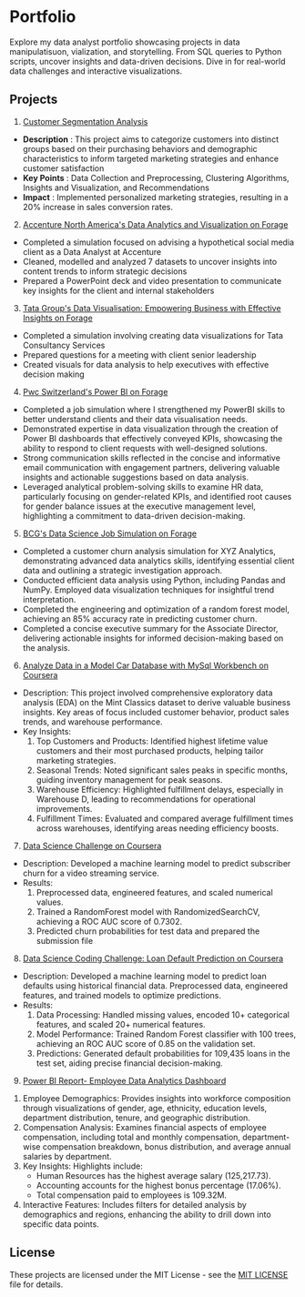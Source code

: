 # Portfolio
Explore my data analyst portfolio showcasing projects in data manipulatisuon, vialization, and storytelling. From SQL queries to Python scripts, uncover insights and data-driven decisions. Dive in for real-world data challenges and interactive visualizations.

## Projects
1. [Customer Segmentation Analysis](https://github.com/paridhijain5/Portfolio/tree/main/Customer%20Segmentation%20Analysis)
- **Description** : This project aims to categorize customers into distinct groups based on their purchasing behaviors and demographic characteristics to inform targeted marketing strategies and enhance customer satisfaction
- **Key Points** : Data Collection and Preprocessing, Clustering Algorithms, Insights and Visualization, and Recommendations
- **Impact** : Implemented personalized marketing strategies, resulting in a 20% increase in sales conversion rates.


2. [Accenture North America's Data Analytics and Visualization on Forage](https://github.com/paridhijain5/Portfolio/tree/main/Accenture%20North%20America%20Data%20Analytics%20and%20Visualization%20Job%20Simulation)
- Completed a simulation focused on advising a hypothetical social media client as a Data Analyst at Accenture
- Cleaned, modelled and analyzed 7 datasets to uncover insights into content trends to inform strategic decisions
- Prepared a PowerPoint deck and video presentation to communicate key insights for the client and internal stakeholders


3. [Tata Group's Data Visualisation: Empowering Business with Effective Insights on Forage](https://github.com/paridhijain5/Portfolio/tree/main/Tata%20Data%20Visualization%20Job%20Simulation)
- Completed a simulation involving creating data visualizations for Tata Consultancy Services
- Prepared questions for a meeting with client senior leadership
- Created visuals for data analysis to help executives with effective decision making


4. [Pwc Switzerland's Power BI on Forage](https://github.com/paridhijain5/Portfolio/tree/main/Pwc%20Power%20BI%20Job%20Simulation)
- Completed a job simulation where I strengthened my PowerBI skills to better understand clients and their data visualisation needs.
- Demonstrated expertise in data visualization through the creation of Power BI dashboards that effectively conveyed KPIs, showcasing the ability to respond to client requests with well-designed solutions.
- Strong communication skills reflected in the concise and informative email communication with engagement partners, delivering valuable insights and actionable suggestions based on data analysis.
- Leveraged analytical problem-solving skills to examine HR data, particularly focusing on gender-related KPIs, and identified root causes for gender balance issues at the executive management level, highlighting a commitment to data-driven decision-making.


5. [BCG's Data Science Job Simulation on Forage](https://github.com/paridhijain5/Portfolio/tree/main/BCG%20GAMMA%20Data%20Science%20Job%20Simulation)
- Completed a customer churn analysis simulation for XYZ Analytics, demonstrating advanced data analytics skills, identifying essential client data and outlining a strategic investigation approach.
- Conducted efficient data analysis using Python, including Pandas and NumPy. Employed data visualization techniques for insightful trend interpretation.
- Completed the engineering and optimization of a random forest model, achieving an 85% accuracy rate in predicting customer churn.
- Completed a concise executive summary for the Associate Director, delivering actionable insights for informed decision-making based on the analysis.


6. [Analyze Data in a Model Car Database with MySql Workbench on Coursera](https://github.com/paridhijain5/Portfolio/tree/main/Analyze%20Data%20in%20a%20Model%20Car%20Database%20with%20MySql%20Workbench)
- Description: This project involved comprehensive exploratory data analysis (EDA) on the Mint Classics dataset to derive valuable business insights. Key areas of focus included customer behavior, product sales trends, and warehouse performance.
- Key Insights:
  1) Top Customers and Products: Identified highest lifetime value customers and their most purchased products, helping tailor marketing strategies.
  2) Seasonal Trends: Noted significant sales peaks in specific months, guiding inventory management for peak seasons.
  3) Warehouse Efficiency: Highlighted fulfillment delays, especially in Warehouse D, leading to recommendations for operational improvements.
  4) Fulfillment Times: Evaluated and compared average fulfillment times across warehouses, identifying areas needing efficiency boosts.


7. [Data Science Challenge on Coursera](https://hub.labs.coursera.org:443/connect/sharedvzjlxbjb?forceRefresh=false&path=%2Fnotebooks%2FChurnPrediction.ipynb&isLabVersioning=file-prep)
- Description: Developed a machine learning model to predict subscriber churn for a video streaming service.
- Results:
  1) Preprocessed data, engineered features, and scaled numerical values.
  2) Trained a RandomForest model with RandomizedSearchCV, achieving a ROC AUC score of 0.7302.
  3) Predicted churn probabilities for test data and prepared the submission file


8. [Data Science Coding Challenge: Loan Default Prediction on Coursera](https://hub.labs.coursera.org:443/connect/sharedpqigtarq?forceRefresh=false&path=%2Fnotebooks%2FLoanDefaultPrediction.ipynb&isLabVersioning=file-prep)
- Description: Developed a machine learning model to predict loan defaults using historical financial data. Preprocessed data, engineered features, and trained models to optimize predictions.
- Results:
  1) Data Processing: Handled missing values, encoded 10+ categorical features, and scaled 20+ numerical features.
  2) Model Performance: Trained Random Forest classifier with 100 trees, achieving an ROC AUC score of 0.85 on the validation set.
  3) Predictions: Generated default probabilities for 109,435 loans in the test set, aiding precise financial decision-making.


9. [Power BI Report- Employee Data Analytics Dashboard](https://github.com/paridhijain5/Portfolio/tree/main/Power%20BI%20Reports/Employee%20Data%20Analytics%20Dashboard)
1) Employee Demographics: Provides insights into workforce composition through visualizations of gender, age, ethnicity, education levels, department distribution, tenure, and geographic distribution.
2) Compensation Analysis: Examines financial aspects of employee compensation, including total and monthly compensation, department-wise compensation breakdown, bonus distribution, and average annual salaries by department.
3) Key Insights: Highlights include:
   * Human Resources has the highest average salary (125,217.73).
   * Accounting accounts for the highest bonus percentage (17.06%).
   * Total compensation paid to employees is 109.32M.
4) Interactive Features: Includes filters for detailed analysis by demographics and regions, enhancing the ability to drill down into specific data points.



## License
These projects are licensed under the MIT License - see the [MIT LICENSE](LICENSE) file for details.
